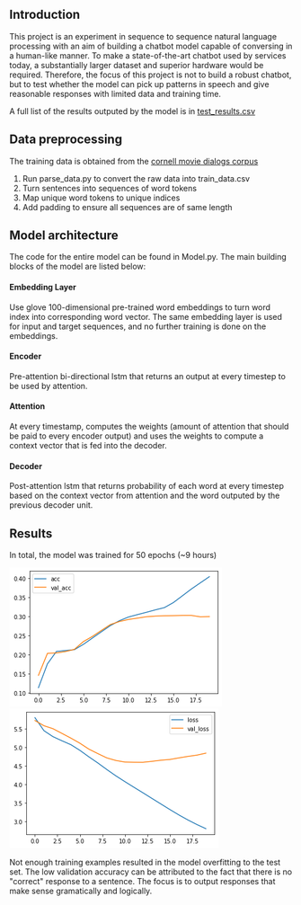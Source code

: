 ## Introduction

This project is an experiment in sequence to sequence natural language processing with an aim of building a chatbot model capable of conversing in a human-like manner. To make a state-of-the-art chatbot used by services today, a substantially larger dataset and superior hardware would be required. Therefore, the focus of this project is not to build a robust chatbot, but to test whether the model can pick up patterns in speech and give reasonable responses with limited data and training time. 

A full list of the results outputed by the model is in [test_results.csv](https://github.com/laurie-gao/Movie-Chatbot/blob/master/results/test_results.csv)

## Data preprocessing

The training data is obtained from the [cornell movie dialogs corpus](https://www.cs.cornell.edu/~cristian/Cornell_Movie-Dialogs_Corpus.html)

1. Run parse_data.py to convert the raw data into train_data.csv
2. Turn sentences into sequences of word tokens
3. Map unique word tokens to unique indices
4. Add padding to ensure all sequences are of same length

## Model architecture

The code for the entire model can be found in Model.py. The main building blocks of the model are listed below:

#### Embedding Layer
Use glove 100-dimensional pre-trained word embeddings to turn word index into corresponding word vector.
The same embedding layer is used for input and target sequences, and no further training is done on the embeddings.

#### Encoder
Pre-attention bi-directional lstm that returns an output at every timestep to be used by attention.

#### Attention
At every timestamp, computes the weights (amount of attention that should be paid to every encoder output) and uses the weights to compute a context vector that is fed into the decoder.

#### Decoder
Post-attention lstm that returns probability of each word at every timestep based on the context vector from attention and the word outputed by the previous decoder unit.

## Results

In total, the model was trained for 50 epochs (~9 hours)

![accuracy](https://github.com/laurie-gao/Movie-Chatbot/blob/master/graphs/acc.png)
![loss](https://github.com/laurie-gao/Movie-Chatbot/blob/master/graphs/loss.png)

Not enough training examples resulted in the model overfitting to the test set. The low validation accuracy can be attributed to the fact that there is no "correct" response to a sentence. The focus is to output responses that make sense gramatically and logically.

